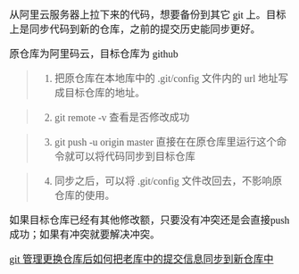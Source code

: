 <font size=4 face='楷体'>  

从阿里云服务器上拉下来的代码，想要备份到其它 git 上。目标上是同步代码到新的仓库，之前的提交历史能同步更好。  

原仓库为阿里码云，目标仓库为 github  

> 1. 把原仓库在本地库中的 .git/config 文件内的 url 地址写成目标仓库的地址。  

> 2. git remote -v  查看是否修改成功  

> 3. git push -u origin master 直接在在原仓库里运行这个命令就可以将代码同步到目标仓库  

> 4. 同步之后，可以将 .git/config 文件改回去，不影响原仓库的使用。  

如果目标仓库已经有其他修改额，只要没有冲突还是会直接push成功；如果有冲突就要解决冲突。  


[git 管理更换仓库后如何把老库中的提交信息同步到新仓库中](https://blog.csdn.net/hejianhua1/article/details/80992386)